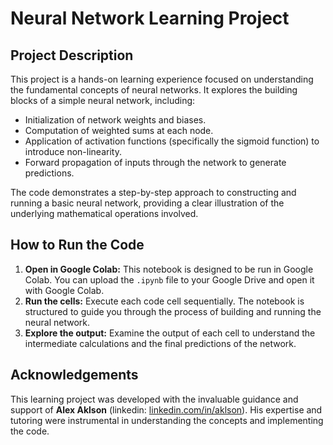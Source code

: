 # Neural Network Learning Project

## Project Description

This project is a hands-on learning experience focused on understanding the fundamental concepts of neural networks. It explores the building blocks of a simple neural network, including:

- Initialization of network weights and biases.
- Computation of weighted sums at each node.
- Application of activation functions (specifically the sigmoid function) to introduce non-linearity.
- Forward propagation of inputs through the network to generate predictions.

The code demonstrates a step-by-step approach to constructing and running a basic neural network, providing a clear illustration of the underlying mathematical operations involved.

## How to Run the Code

1.  **Open in Google Colab:** This notebook is designed to be run in Google Colab. You can upload the `.ipynb` file to your Google Drive and open it with Google Colab.
2.  **Run the cells:** Execute each code cell sequentially. The notebook is structured to guide you through the process of building and running the neural network.
3.  **Explore the output:** Examine the output of each cell to understand the intermediate calculations and the final predictions of the network.

## Acknowledgements

This learning project was developed with the invaluable guidance and support of **Alex Aklson** (linkedin: [linkedin.com/in/aklson](linkedin.com/in/aklson)). His expertise and tutoring were instrumental in understanding the concepts and implementing the code.
